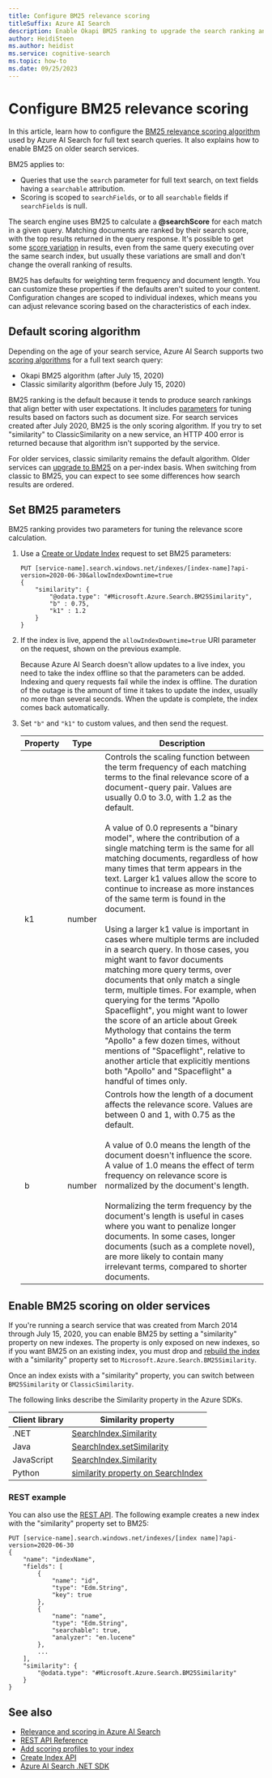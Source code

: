 ```yaml
---
title: Configure BM25 relevance scoring
titleSuffix: Azure AI Search
description: Enable Okapi BM25 ranking to upgrade the search ranking and relevance behavior on older Azure Search services.
author: HeidiSteen
ms.author: heidist
ms.service: cognitive-search
ms.topic: how-to
ms.date: 09/25/2023
---
```


# Configure BM25 relevance scoring

In this article, learn how to configure the [BM25 relevance scoring algorithm](https://en.wikipedia.org/wiki/Okapi_BM25) used by Azure AI Search for full text search queries. It also explains how to enable BM25 on older search services.

BM25 applies to:

+ Queries that use the `search` parameter for full text search, on text fields having a `searchable` attribution.
+ Scoring is scoped to `searchFields`, or to all `searchable` fields if `searchFields` is null.

The search engine uses BM25 to calculate a **@searchScore** for each match in a given query. Matching documents are ranked by their search score, with the top results returned in the query response. It's possible to get some [score variation](index-similarity-and-scoring.md#score-variation) in results, even from the same query executing over the same search index, but usually these variations are small and don't change the overall ranking of results.

BM25 has defaults for weighting term frequency and document length. You can customize these properties if the defaults aren't suited to your content. Configuration changes are scoped to individual indexes, which means you can adjust relevance scoring based on the characteristics of each index.

## Default scoring algorithm

Depending on the age of your search service, Azure AI Search supports two [scoring algorithms](index-similarity-and-scoring.md) for a full text search query:

+ Okapi BM25 algorithm (after July 15, 2020)
+ Classic similarity algorithm (before July 15, 2020)

BM25 ranking is the default because it tends to produce search rankings that align better with user expectations. It includes [parameters](#set-bm25-parameters) for tuning results based on factors such as document size. For search services created after July 2020, BM25 is the only scoring algorithm. If you try to set "similarity" to ClassicSimilarity on a new service, an HTTP 400 error is returned because that algorithm isn't supported by the service.

For older services, classic similarity remains the default algorithm. Older services can [upgrade to BM25](#enable-bm25-scoring-on-older-services) on a per-index basis. When switching from classic to BM25, you can expect to see some differences how search results are ordered.

## Set BM25 parameters

BM25 ranking provides two parameters for tuning the relevance score calculation. 

1. Use a [Create or Update Index](/rest/api/searchservice/create-index) request to set BM25 parameters:

    ```http
    PUT [service-name].search.windows.net/indexes/[index-name]?api-version=2020-06-30&allowIndexDowntime=true
    {
        "similarity": {
            "@odata.type": "#Microsoft.Azure.Search.BM25Similarity",
            "b" : 0.75,
            "k1" : 1.2
        }
    }
    ```

1. If the index is live, append the `allowIndexDowntime=true` URI parameter on the request, shown on the previous example.

   Because Azure AI Search doesn't allow updates to a live index, you need to take the index offline so that the parameters can be added. Indexing and query requests fail while the index is offline. The duration of the outage is the amount of time it takes to update the index, usually no more than several seconds. When the update is complete, the index comes back automatically.

1. Set `"b"` and `"k1"` to custom values, and then send the request.

    | Property | Type | Description |
    |----------|------|-------------|
    | k1 | number | Controls the scaling function between the term frequency of each matching terms to the final relevance score of a document-query pair. Values are usually 0.0 to 3.0, with 1.2 as the default. </br></br>A value of 0.0 represents a "binary model", where the contribution of a single matching term is the same for all matching documents, regardless of how many times that term appears in the text. Larger k1 values allow the score to continue to increase as more instances of the same term is found in the document. </br></br>Using a larger k1 value is important in cases where multiple terms are included in a search query. In those cases, you might want to favor documents matching more query terms, over documents that only match a single term, multiple times. For example, when querying for the terms "Apollo Spaceflight", you might want to lower the score of an article about Greek Mythology that contains the term "Apollo" a few dozen times, without mentions of "Spaceflight", relative to another article that explicitly mentions both "Apollo" and "Spaceflight" a handful of times only. |
    | b | number | Controls how the length of a document affects the relevance score. Values are between 0 and 1, with 0.75 as the default. </br></br>A value of 0.0 means the length of the document doesn't influence the score. A value of 1.0 means the effect of term frequency on relevance score is normalized by the document's length. </br></br>Normalizing the term frequency by the document's length is useful in cases where you want to penalize longer documents. In some cases, longer documents (such as a complete novel), are more likely to contain many irrelevant terms, compared to shorter documents. |

## Enable BM25 scoring on older services

If you're running a search service that was created from March 2014 through July 15, 2020, you can enable BM25 by setting a "similarity" property on new indexes. The property is only exposed on new indexes, so if you want BM25 on an existing index, you must drop and [rebuild the index](search-howto-reindex.md) with a "similarity" property set to `Microsoft.Azure.Search.BM25Similarity`.

Once an index exists with a "similarity" property, you can switch between `BM25Similarity` or `ClassicSimilarity`. 

The following links describe the Similarity property in the Azure SDKs. 

| Client library | Similarity property |
|----------------|---------------------|
| .NET  | [SearchIndex.Similarity](/dotnet/api/azure.search.documents.indexes.models.searchindex.similarity) |
| Java | [SearchIndex.setSimilarity](/java/api/com.azure.search.documents.indexes.models.searchindex.setsimilarity) |
| JavaScript | [SearchIndex.Similarity](/javascript/api/@azure/search-documents/searchindex#similarity) |
| Python | [similarity property on SearchIndex](/python/api/azure-search-documents/azure.search.documents.indexes.models.searchindex) |

### REST example

You can also use the [REST API](/rest/api/searchservice/create-index). The following example creates a new index with the "similarity" property set to BM25:

```http
PUT [service-name].search.windows.net/indexes/[index name]?api-version=2020-06-30
{
    "name": "indexName",
    "fields": [
        {
            "name": "id",
            "type": "Edm.String",
            "key": true
        },
        {
            "name": "name",
            "type": "Edm.String",
            "searchable": true,
            "analyzer": "en.lucene"
        },
        ...
    ],
    "similarity": {
        "@odata.type": "#Microsoft.Azure.Search.BM25Similarity"
    }
}
```

## See also  

+ [Relevance and scoring in Azure AI Search](index-similarity-and-scoring.md)
+ [REST API Reference](/rest/api/searchservice/)
+ [Add scoring profiles to your index](index-add-scoring-profiles.md)
+ [Create Index API](/rest/api/searchservice/create-index)
+ [Azure AI Search .NET SDK](/dotnet/api/overview/azure/search)
